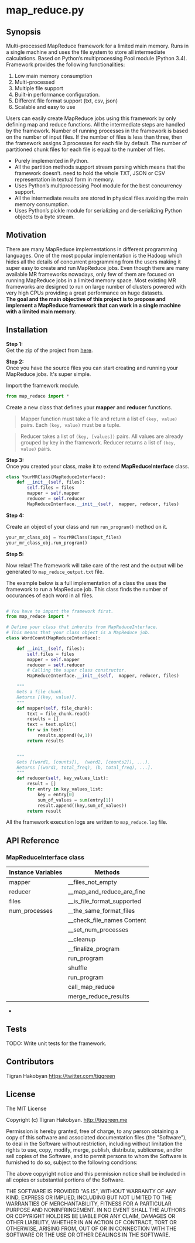 map_reduce.py
=======================

## Synopsis

Multi-processed MapReduce framework for a limited main memory. Runs in
a single machine and uses the file system to store all intermediate calculations. 
Based on Python’s multiprocessing Pool module (Python 3.4).
Framework provides the following functionalities:
		
1. Low main memory consumption
2. Multi-processed
3. Multiple file support
4. Built-in performance configuration.
5. Different file format support (txt, csv, json) 
6. Scalable and easy to use 
					
Users can easily create MapReduce jobs using this framework by only defining map and reduce functions. All the intermediate steps are handled by the framework. Number of running processes in the framework is based on the number of input files. If the number of files is less than three, then the framework assigns 3 processes for each file by default. The number of partitioned
chunk files for each file is equal to the number of files. 

<ul>
<li>Purely implemented in Python.</li>
<li>All the partition methods support stream parsing which means that the framework doesn’t.
need to hold the whole TXT, JSON or CSV representation in textual form in memory.</li>
<li>Uses Python’s multiprocessing Pool module for the best concurrency support.</li>
<li>All the intermediate results are stored in physical files avoiding the main memory
consumption.</li>
<li>Uses Python’s pickle module for serializing and de-serializing Python objects to a byte
stream.</li>
</ul>

## Motivation

There are many MapReduce implementations in different programming languages. One of the most popular implementation is the Hadoop which hides all the details of concurrent programming from the users making it super easy to create and run MapReduce jobs. Even though there are many available MR frameworks nowadays, only few of them are focused on running MapReduce jobs in a limited memory space. Most existing MR frameworks are designed to run on large number of clusters powered with very high CPUs providing a great performance on huge datasets.<br>
**The goal and the main objective of this project is to propose and implement a MapReduce framework that can work in a single machine with a limited main memory**. 


## Installation

**Step 1:** <br>
Get the zip of the project from [here](https://github.com/tiggreen/map_reduce.py/zipball/master).

**Step 2:** <br>
Once you have the source files you can start creating and running your MapReduce jobs. It's super simple. 

Import the framework module.<br>

```python 
from map_reduce import *
````

 Create a new class that defines your **mapper** and **reducer** functions.

> Mapper function must take a file and return a list of ```(key, value)``` pairs. Each ```(key, value)``` must be a tuple.

> Reducer takes a list of ```(key, [values])``` pairs. All values are already grouped by key in the framework. Reducer returns a list of ```(key, value)``` pairs.

**Step 3:** <br>
Once you created your class, make it to extend **MapReduceInterface** class.

```python
class YourMRClass(MapReduceInterface):
	def __init__(self, files):
		self.files = files
		mapper = self.mapper
		reducer = self.reducer
		MapReduceInterface.__init__(self,  mapper, reducer, files)
```
	
**Step 4:** <br>

Create an object of your class and run ```run_program()``` method on it.

```python
your_mr_class_obj = YourMRClass(input_files)
your_mr_class_obj.run_program()
```

**Step 5:** <br>

Now relax! The framework will take care of the rest and the output will be generated to
```map_reduce_output.txt``` file.



The example below is a full implementation of a class the uses the framework
to run a MapReduce job. This class finds the number of occurances of each word in all files. 

```python

# You have to import the framework first.
from map_reduce import *

# Define your class that inherits from MapReduceInterface.
# This means that your class object is a MapReduce job.
class WordCount(MapReduceInterface):

	def __init__(self, files):
		self.files = files
		mapper = self.mapper
		reducer = self.reducer
		# Calling the super class constructor.
		MapReduceInterface.__init__(self,  mapper, reducer, files)

	"""
	Gets a file chunk. 
	Returns [(key, value)].
	"""
	def mapper(self, file_chunk):
		text = file_chunk.read()
		results = []
		text = text.split()
		for w in text:
			results.append((w,1))
		return results


	"""
	Gets [(word1, [counts]),  (word2, [counts2]), ...). 
	Returns [(word1, total_freq), (b, total_freq), ...].
	"""
	def reducer(self, key_values_list):
		result = []
		for entry in key_values_list:
			key = entry[0]
			sum_of_values = sum(entry[1])
			result.append((key,sum_of_values))
		return result

```

All the framework execution logs are written to ```map_reduce.log``` file.

## API Reference

### MapReduceInterface class

| Instance Variables   | Methods                   |
| ---------------------| --------------------------|
| mapper               | __files_not_empty         |
| reducer         	   | __map_and_reduce_are_fine |
| files                | __is_file_format_supported|
| num_processes        | __the_same_format_files   |
|         			   | __check_file_names Content|
|                      | __set_num_processes       |
|         			   | __cleanup                 |
|                      | __finalize_program        |
|         			   | run_program               |
|                      | shuffle                   |
|         			   | run_program               |
|                      | call_map_reduce           |
|         			   | merge_reduce_results      |


- 

## Tests

TODO:
Write unit tests for the framework.

## Contributors

Tigran Hakobyan
https://twitter.com/tiggreen

## License

The MIT License

Copyright (c) Tigran Hakobyan. http://tiggreen.me

Permission is hereby granted, free of charge, to any person obtaining a copy
of this software and associated documentation files (the "Software"), to deal
in the Software without restriction, including without limitation the rights
to use, copy, modify, merge, publish, distribute, sublicense, and/or sell
copies of the Software, and to permit persons to whom the Software is
furnished to do so, subject to the following conditions:

The above copyright notice and this permission notice shall be included in
all copies or substantial portions of the Software.

THE SOFTWARE IS PROVIDED "AS IS", WITHOUT WARRANTY OF ANY KIND, EXPRESS OR
IMPLIED, INCLUDING BUT NOT LIMITED TO THE WARRANTIES OF MERCHANTABILITY,
FITNESS FOR A PARTICULAR PURPOSE AND NONINFRINGEMENT. IN NO EVENT SHALL THE
AUTHORS OR COPYRIGHT HOLDERS BE LIABLE FOR ANY CLAIM, DAMAGES OR OTHER
LIABILITY, WHETHER IN AN ACTION OF CONTRACT, TORT OR OTHERWISE, ARISING FROM,
OUT OF OR IN CONNECTION WITH THE SOFTWARE OR THE USE OR OTHER DEALINGS IN
THE SOFTWARE.
